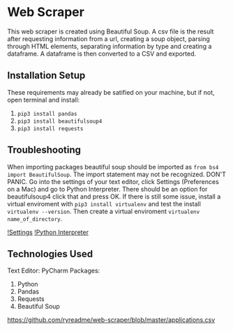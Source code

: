 # Web Scraper

This web scraper is created using Beautiful Soup. A csv file is the result after requesting information from a url, creating a soup object, parsing through HTML elements, separating information by type and creating a dataframe. A dataframe is then converted to a CSV and exported.

## Installation Setup

These requirements may already be satified on your machine, but if not, open terminal and install:
1. `pip3 install pandas`
2. `pip3 install beautifulsoup4`
3. `pip3 install requests`

## Troubleshooting

When importing packages beautiful soup should be imported as `from bs4 import BeautifulSoup`. The import statement may not be recognized. DON'T PANIC. Go into the settings of your text editor, click Settings (Preferences on a Mac) and go to Python Interpreter. There should be an option for beautifulsoup4 click that and press OK. If there is still some issue, install a virtual enviroment with `pip3 install virtualenv` and test the install `virtualenv --version`. Then create a virtual enviroment `virtualenv name_of_directory`.

[!Settings](https://github.com/ryreadme/web-scraper/blob/master/Settings_Preferences.png)
[!Python Interpreter](https://github.com/ryreadme/web-scraper/blob/master/Python_Interpreter.png)

## Technologies Used

Text Editor: PyCharm
Packages:

1. Python
2. Pandas
3. Requests
4. Beautiful Soup

<https://github.com/ryreadme/web-scraper/blob/master/applications.csv>

